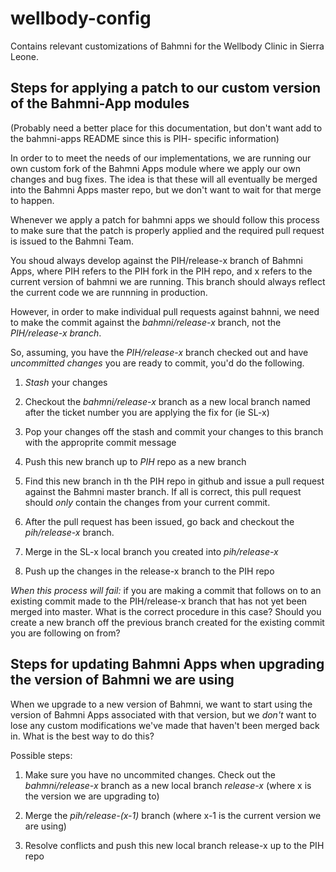 # wellbody-config

Contains relevant customizations of Bahmni for the Wellbody Clinic in Sierra Leone. 


## Steps for applying a patch to our custom version of the Bahmni-App modules

(Probably need a better place for this documentation, but don't want add to the bahmni-apps README since this is PIH-
specific information)

In order to to meet the needs of our implementations, we are running our own custom fork of the Bahmni Apps module where
we apply our own changes and bug fixes.  The idea is that these will all eventually be merged into the Bahmni Apps
master repo, but we don't want to wait for that merge to happen.

Whenever we apply a patch for bahmni apps we should follow this process to make sure that the patch is properly applied
and the required pull request is issued to the Bahmni Team.

You shoud always develop against the PIH/release-x branch of Bahmni Apps, where PIH refers to the PIH fork
in the PIH repo, and x refers to the current version of bahmni we are running. This branch should always reflect the 
current code we are runnning in production.

However, in order to make individual pull requests against bahnni, we need to make the commit against the *bahmni/release-x* 
branch, not the *PIH/release-x branch*.  

So, assuming, you have the *PIH/release-x* branch checked out and have *uncommitted changes* you are ready to commit, you'd
do the following.

1) *Stash* your changes

2) Checkout the *bahmni/release-x* branch as a new local branch named after the ticket number you are applying the fix for 
(ie SL-x)

3) Pop your changes off the stash and commit your changes to this branch with the approprite commit message

4) Push this new branch up to *PIH* repo as a new branch
 
5) Find this new branch in th the PIH repo in github and issue a pull request against the Bahmni master branch.  If all 
is correct, this pull request should *only* contain the changes from your current commit.

6) After the pull request has been issued, go back and checkout the *pih/release-x* branch.

7) Merge in the SL-x local branch you created into *pih/release-x*

8) Push up the changes in the release-x branch to the PIH repo

*When this process will fail:* if you are making a commit that follows on to an existing commit made to the PIH/release-x 
branch that has not yet been merged into master.  What is the correct procedure in this case? Should you create a new branch
off the previous branch created for the existing commit you are following on from?


## Steps for updating Bahmni Apps when upgrading the version of Bahmni we are using

When we upgrade to a new version of Bahmni, we want to start using the version of Bahmni Apps associated with that version,
but we *don't* want to lose any custom modifications we've made that haven't been merged back in.  What is the best
way to do this?

Possible steps:

1) Make sure you have no uncommited changes.  Check out the *bahmni/release-x* branch as a new local branch *release-x* 
(where x is the version we are upgrading to)

2) Merge the *pih/release-(x-1)* branch (where x-1 is the current version we are using)

3) Resolve conflicts and push this new local branch release-x up to the PIH repo




